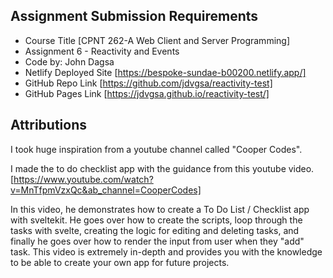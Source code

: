 ## Assignment Submission Requirements
- Course Title [CPNT 262-A Web Client and Server Programming]
- Assignment 6 - Reactivity and Events
- Code by: John Dagsa
- Netlify Deployed Site [https://bespoke-sundae-b00200.netlify.app/]
- GitHub Repo Link [https://github.com/jdvgsa/reactivity-test]
- GitHub Pages Link [https://jdvgsa.github.io/reactivity-test/]


## Attributions

I took huge inspiration from a youtube channel called "Cooper Codes".

I made the to do checklist app with the guidance from this youtube video. [https://www.youtube.com/watch?v=MnTfpmVzxQc&ab_channel=CooperCodes]

In this video, he demonstrates how to create a To Do List / Checklist app with sveltekit.
He goes over how to create the scripts, loop through the tasks with svelte, creating the logic for editing and deleting tasks, and finally he goes over how to render the input from user when they "add" task.
This video is extremely in-depth and provides you with the knowledge to be able to create your own app for future projects.



